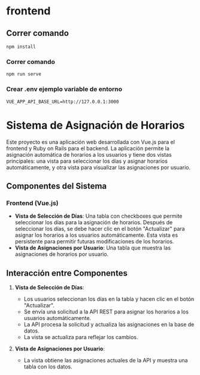 # frontend

## Correr comando
```
npm install
```

### Correr comando
```
npm run serve
```

### Crear .env ejemplo variable de entorno
```
VUE_APP_API_BASE_URL=http://127.0.0.1:3000
```


# Sistema de Asignación de Horarios

Este proyecto es una aplicación web desarrollada con Vue.js para el frontend y Ruby on Rails para el backend. La aplicación permite la asignación automática de horarios a los usuarios y tiene dos vistas principales: una vista para seleccionar los días y asignar horarios automáticamente, y otra vista para visualizar las asignaciones por usuario.

## Componentes del Sistema

### Frontend (Vue.js)
- **Vista de Selección de Días**: Una tabla con checkboxes que permite seleccionar los días para la asignación de horarios. Después de seleccionar los días, se debe hacer clic en el botón "Actualizar" para asignar los horarios a los usuarios automáticamente. Esta vista es persistente para permitir futuras modificaciones de los horarios.
- **Vista de Asignaciones por Usuario**: Una tabla que muestra las asignaciones de horarios por usuario.

## Interacción entre Componentes

1. **Vista de Selección de Días**:
   - Los usuarios seleccionan los días en la tabla y hacen clic en el botón "Actualizar".
   - Se envía una solicitud a la API REST para asignar los horarios a los usuarios automáticamente.
   - La API procesa la solicitud y actualiza las asignaciones en la base de datos.
   - La vista se actualiza para reflejar los cambios.

2. **Vista de Asignaciones por Usuario**:
   - La vista obtiene las asignaciones actuales de la API y muestra una tabla con los datos.


